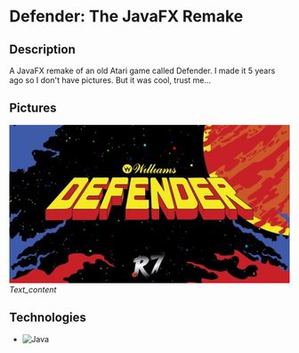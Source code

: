 # Defender: The JavaFX Remake

## Description
A JavaFX remake of an old Atari game called Defender. I made it 5 years ago so I don't have pictures. But it was cool, trust me...

## Pictures
![image](TitleScreen.jpg)  
<i style="text-align: center;">Text_content</i>

## Technologies
- ![Java](https://img.shields.io/badge/java-%23ED8B00.svg?style=for-the-badge&logo=openjdk&logoColor=white)
